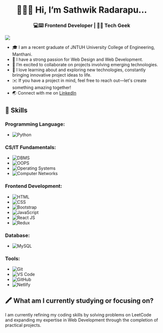 <h1 align="center">
  👋🙋‍♂️ Hi, I’m Sathwik Radarapu...  
</h1>
<h3 align="center">💻⌨️ Frontend Developer | 🤖🌐 Tech Geek</h3>
<img src="https://camo.githubusercontent.com/2366b34bb903c09617990fb5fff4622f3e941349e846ddb7e73df872a9d21233/68747470733a2f2f63646e2e6472696262626c652e636f6d2f75736572732f3733303730332f73637265656e73686f74732f363538313234332f6176656e746f2e676966" align="center"/>

- 🎓 I am a recent graduate of JNTUH University College of Engineering, Manthani.
- 🍃 I have a strong passion for Web Design and Web Development.
- 💖️ I’m excited to collaborate on projects involving emerging technologies.
- 🐾 I love learning about and exploring new technologies, constantly bringing innovative project ideas to life.
- ✉️ If you have a project in mind, feel free to reach out—let's create something amazing together!
- 🌏 Connect with me on [LinkedIn](https://www.linkedin.com/in/sathwik-radarapu-b9111a273/)

## 🌟 Skills

### Programming Language:
- ![Python](https://img.shields.io/badge/Python-e34c26?style=flat-square&logo=python&logoColor=white)

### CS/IT Fundamentals:
- ![DBMS](https://img.shields.io/badge/DBMS-0077cc?style=flat-square&logo=mysql&logoColor=white)
- ![OOPS](https://img.shields.io/badge/OOPS-a259ff?style=flat-square&logo=java&logoColor=white)
- ![Operating Systems](https://img.shields.io/badge/Operating_Systems-a259ff?style=flat-square&logo=windows&logoColor=white)
- ![Computer Networks](https://img.shields.io/badge/Computer_Networks-a259ff?style=flat-square&logo=network-wired&logoColor=white)

### Frontend Development:
- ![HTML](https://img.shields.io/badge/HTML-00599c?style=flat-square&logo=html5&logoColor=white)
- ![CSS](https://img.shields.io/badge/CSS-b07219?style=flat-square&logo=css3&logoColor=white)
- ![Bootstrap](https://img.shields.io/badge/Bootstrap-00c4f2?style=flat-square&logo=bootstrap&logoColor=white)
- ![JavaScript](https://img.shields.io/badge/JavaScript-0078f2?style=flat-square&logo=javascript&logoColor=white)
- ![React JS](https://img.shields.io/badge/React_JS-0078f2?style=flat-square&logo=react&logoColor=white)
- ![Redux](https://img.shields.io/badge/Redux-0078f2?style=flat-square&logo=redux&logoColor=white)

### Database:
- ![MySQL](https://img.shields.io/badge/MySQL-4479a1?style=flat-square&logo=mysql&logoColor=white)

### Tools:
- ![Git](https://img.shields.io/badge/Git-scikit?style=flat-square&logo=git&logoColor=white)
- ![VS Code](https://img.shields.io/badge/VS_Code-scikit?style=flat-square&logo=visualstudiocode&logoColor=white)
- ![GitHub](https://img.shields.io/badge/GitHub-scikit?style=flat-square&logo=github&logoColor=white)
- ![Netlify](https://img.shields.io/badge/Netlify-scikit?style=flat-square&logo=netlify&logoColor=white)

## 🖍️ What am I currently studying or focusing on?
I am currently refining my coding skills by solving problems on LeetCode and expanding my expertise in Web Development through the completion of practical projects.
